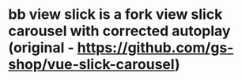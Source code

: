 # bb view slick is a fork view slick carousel with corrected autoplay (original - https://github.com/gs-shop/vue-slick-carousel)